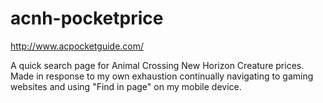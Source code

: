 # acnh-pocketprice

http://www.acpocketguide.com/

A quick search page for Animal Crossing New Horizon Creature prices. Made in response to my own exhaustion continually navigating to gaming websites and using "Find in page" on my mobile device. 
